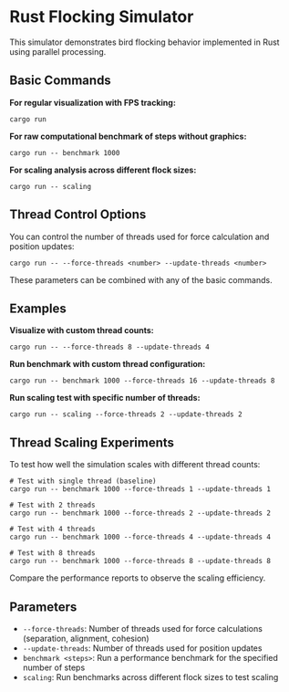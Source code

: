 # Rust Flocking Simulator

This simulator demonstrates bird flocking behavior implemented in Rust using parallel processing.

## Basic Commands

**For regular visualization with FPS tracking:**

```
cargo run
```

**For raw computational benchmark of steps without graphics:**

```
cargo run -- benchmark 1000
```

**For scaling analysis across different flock sizes:**

```
cargo run -- scaling
```

## Thread Control Options

You can control the number of threads used for force calculation and position updates:

```
cargo run -- --force-threads <number> --update-threads <number>
```

These parameters can be combined with any of the basic commands.

## Examples

**Visualize with custom thread counts:**

```
cargo run -- --force-threads 8 --update-threads 4
```

**Run benchmark with custom thread configuration:**

```
cargo run -- benchmark 1000 --force-threads 16 --update-threads 8
```

**Run scaling test with specific number of threads:**

```
cargo run -- scaling --force-threads 2 --update-threads 2
```

## Thread Scaling Experiments

To test how well the simulation scales with different thread counts:

```
# Test with single thread (baseline)
cargo run -- benchmark 1000 --force-threads 1 --update-threads 1

# Test with 2 threads
cargo run -- benchmark 1000 --force-threads 2 --update-threads 2

# Test with 4 threads
cargo run -- benchmark 1000 --force-threads 4 --update-threads 4

# Test with 8 threads
cargo run -- benchmark 1000 --force-threads 8 --update-threads 8
```

Compare the performance reports to observe the scaling efficiency.

## Parameters

- `--force-threads`: Number of threads used for force calculations (separation, alignment, cohesion)
- `--update-threads`: Number of threads used for position updates
- `benchmark <steps>`: Run a performance benchmark for the specified number of steps
- `scaling`: Run benchmarks across different flock sizes to test scaling
